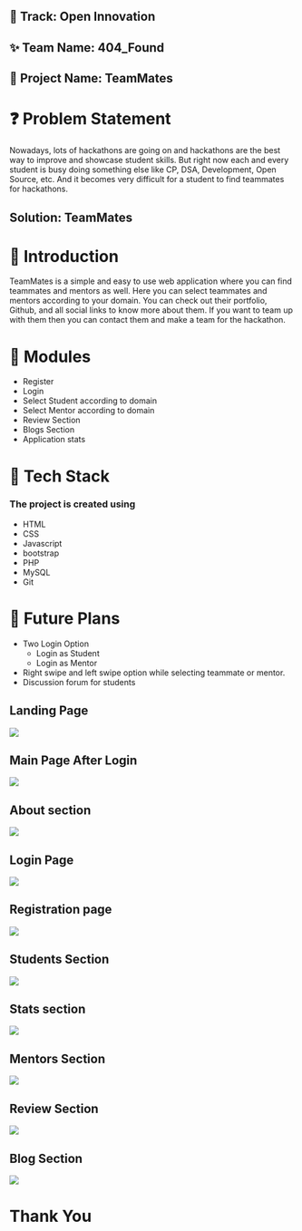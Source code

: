 
## :dizzy: Track: Open Innovation

## :sparkles: Team Name: 404_Found

## :two_women_holding_hands: Project Name: TeamMates

# :question: Problem Statement
Nowadays, lots of hackathons are going on and hackathons are the best way to improve and showcase student skills. But right now each and every student is busy doing something else like CP, DSA, Development, Open Source, etc. And it becomes very difficult for a student to find teammates for hackathons. 

## Solution: TeamMates

# :star2: Introduction
TeamMates is a simple and easy to use web application where you can find teammates and mentors as well. Here you can select teammates and mentors according to your domain. You can check out their portfolio, Github, and all social links to know more about them. If you want to team up with them then you can contact them and make a team for the hackathon.

# :memo: Modules

- Register
- Login 
- Select Student according to domain
- Select Mentor according to domain
- Review Section
- Blogs Section
- Application stats

# :telescope: Tech Stack

### The project is created using

- HTML
- CSS
- Javascript
- bootstrap
- PHP
- MySQL
- Git

# 🚀 Future Plans

- Two Login Option
    - Login as Student
    - Login as Mentor 
- Right swipe and left swipe option while selecting teammate or mentor.
- Discussion forum for students


## Landing Page
![](webpic/one.png)

## Main Page After Login
![](webpic/two.png)


## About section
![](webpic/three.png)


## Login Page
![](webpic/nine.png)


## Registration page
![](webpic/eight.png)


## Students Section
![](webpic/four.png)

## Stats section
![](webpic/ten.png)

## Mentors Section
![](webpic/five.png)

## Review Section 
![](webpic/six.png)

## Blog Section
![](webpic/seven.png)


# Thank You

